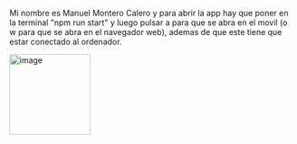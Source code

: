 Mi nombre es Manuel Montero Calero y para abrir la app hay que poner en la terminal "npm run start" y luego pulsar a para que se abra en el movil (o w para que se abra en el navegador web), ademas de que este tiene que estar conectado al ordenador.

<img width="143" alt="image" src="https://github.com/user-attachments/assets/3e53fe19-a0c5-4b90-8c9a-e94ef699c667">
